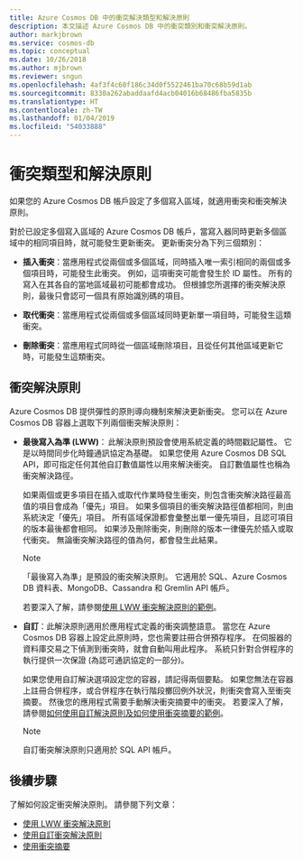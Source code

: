 ```yaml
---
title: Azure Cosmos DB 中的衝突解決類型和解決原則
description: 本文描述 Azure Cosmos DB 中的衝突類別和衝突解決原則。
author: markjbrown
ms.service: cosmos-db
ms.topic: conceptual
ms.date: 10/26/2018
ms.author: mjbrown
ms.reviewer: sngun
ms.openlocfilehash: 4af3f4c60f186c34d0f5522461ba70c68b59d1ab
ms.sourcegitcommit: 8330a262abaddaafd4acb04016b68486fba5835b
ms.translationtype: HT
ms.contentlocale: zh-TW
ms.lasthandoff: 01/04/2019
ms.locfileid: "54033888"
---
```

# <a name="conflict-types-and-resolution-policies"></a>衝突類型和解決原則

如果您的 Azure Cosmos DB 帳戶設定了多個寫入區域，就適用衝突和衝突解決原則。

對於已設定多個寫入區域的 Azure Cosmos DB 帳戶，當寫入器同時更新多個區域中的相同項目時，就可能發生更新衝突。 更新衝突分為下列三個類別：

* **插入衝突**：當應用程式從兩個或多個區域，同時插入唯一索引相同的兩個或多個項目時，可能發生此衝突。 例如，這項衝突可能會發生於 ID 屬性。 所有的寫入在其各自的當地區域最初可能都會成功。 但根據您所選擇的衝突解決原則，最後只會認可一個具有原始識別碼的項目。

* **取代衝突**：當應用程式從兩個或多個區域同時更新單一項目時，可能發生這類衝突。

* **刪除衝突**：當應用程式同時從一個區域刪除項目，且從任何其他區域更新它時，可能發生這類衝突。

## <a name="conflict-resolution-policies"></a>衝突解決原則

Azure Cosmos DB 提供彈性的原則導向機制來解決更新衝突。 您可以在 Azure Cosmos DB 容器上選取下列兩個衝突解決原則：

- **最後寫入為準 (LWW)**： 此解決原則預設會使用系統定義的時間戳記屬性。 它是以時間同步化時鐘通訊協定為基礎。 如果您使用 Azure Cosmos DB SQL API，即可指定任何其他自訂數值屬性以用來解決衝突。 自訂數值屬性也稱為衝突解決路徑。 

  如果兩個或更多項目在插入或取代作業時發生衝突，則包含衝突解決路徑最高值的項目會成為「優先」項目。 如果多個項目的衝突解決路徑值都相同，則由系統決定「優先」項目。 所有區域保證都會彙整出單一優先項目，且認可項目的版本最後都會相同。 如果涉及刪除衝突，則刪除的版本一律優先於插入或取代衝突。 無論衝突解決路徑的值為何，都會發生此結果。

  > [!NOTE]
  > 「最後寫入為準」是預設的衝突解決原則。 它適用於 SQL、Azure Cosmos DB 資料表、MongoDB、Cassandra 和 Gremlin API 帳戶。

  若要深入了解，請參閱[使用 LWW 衝突解決原則的範例](how-to-manage-conflicts.md#create-a-last-writer-wins-conflict-resolution-policy)。

- **自訂**：此解決原則適用於應用程式定義的衝突調整語意。 當您在 Azure Cosmos DB 容器上設定此原則時，您也需要註冊合併預存程序。 在伺服器的資料庫交易之下偵測到衝突時，就會自動叫用此程序。 系統只針對合併程序的執行提供一次保證 (為認可通訊協定的一部分)。  

  如果您使用自訂解決選項設定您的容器，請記得兩個要點。 如果您無法在容器上註冊合併程序，或合併程序在執行階段擲回例外狀況，則衝突會寫入至衝突摘要。 然後您的應用程式需要手動解決衝突摘要中的衝突。 若要深入了解，請參閱[如何使用自訂解決原則及如何使用衝突摘要的範例](how-to-manage-conflicts.md#create-a-last-writer-wins-conflict-resolution-policy)。

  > [!NOTE]
  > 自訂衝突解決原則只適用於 SQL API 帳戶。

## <a name="next-steps"></a>後續步驟

了解如何設定衝突解決原則。 請參閱下列文章：

* [使用 LWW 衝突解決原則](how-to-manage-conflicts.md#create-a-last-writer-wins-conflict-resolution-policy)
* [使用自訂衝突解決原則](how-to-manage-conflicts.md#create-a-last-writer-wins-conflict-resolution-policy)
* [使用衝突摘要](how-to-manage-conflicts.md#read-from-conflict-feed)
